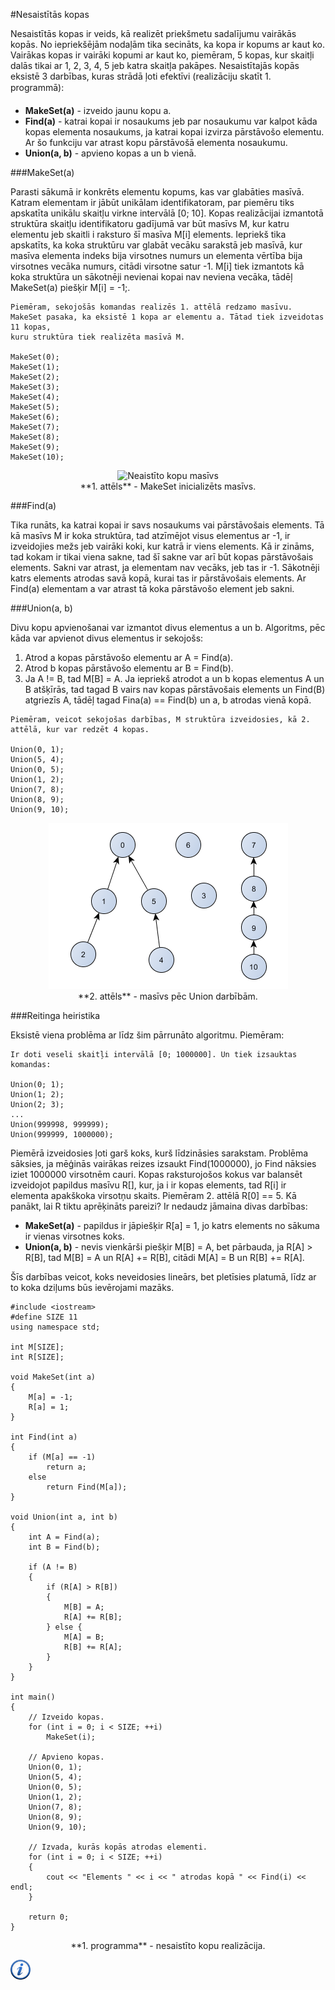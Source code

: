 #Nesaistītās kopas

Nesaistītās kopas ir veids, kā realizēt priekšmetu sadalījumu vairākās kopās. No iepriekšējām nodaļām tika secināts, ka kopa ir kopums ar kaut ko. Vairākas kopas ir vairāki kopumi ar kaut ko, piemēram, 5 kopas, kur skaitļi dalās tikai ar 1, 2, 3, 4, 5 jeb katra skaitļa pakāpes. Nesaistītajās kopās eksistē 3 darbības, kuras strādā ļoti efektīvi (realizāciju skatīt 1. programmā):

- **MakeSet(a)** - izveido jaunu kopu a.
- **Find(a)** - katrai kopai ir nosaukums jeb par nosaukumu var kalpot kāda kopas elementa nosaukums, ja katrai kopai izvirza pārstāvošo elementu. Ar šo funkciju var atrast kopu pārstāvošā elementa nosaukumu.
- **Union(a, b)** - apvieno kopas a un b vienā.

###MakeSet(a)

Parasti sākumā ir konkrēts elementu kopums, kas var glabāties masīvā. Katram elementam ir jābūt unikālam identifikatoram, par piemēru tiks apskatīta unikālu skaitļu virkne intervālā [0; 10]. Kopas realizācijai izmantotā struktūra skaitļu identifikatoru gadījumā var būt masīvs M, kur katru elementu jeb skaitli i raksturo šī masīva M[i] elements. Iepriekš tika apskatīts, ka koka struktūru var glabāt vecāku sarakstā jeb masīvā, kur masīva elementa indeks bija virsotnes numurs un elementa vērtība bija virsotnes vecāka numurs, citādi virsotne satur -1. M[i] tiek izmantots kā koka struktūra un sākotnēji nevienai kopai nav neviena vecāka, tādēļ MakeSet(a) piešķir M[i] = -1;.

```
Piemēram, sekojošās komandas realizēs 1. attēlā redzamo masīvu. 
MakeSet pasaka, ka eksistē 1 kopa ar elementu a. Tātad tiek izveidotas 11 kopas, 
kuru struktūra tiek realizēta masīvā M.

MakeSet(0);
MakeSet(1);
MakeSet(2);
MakeSet(3);
MakeSet(4);
MakeSet(5);
MakeSet(6);
MakeSet(7);
MakeSet(8);
MakeSet(9);
MakeSet(10);
```

<center><img alt="Neaistīto kopu masīvs" src="/media/theory/make_set.png" /></center>

<center>**1. attēls** - MakeSet inicializēts masīvs.</center>

###Find(a)

Tika runāts, ka katrai kopai ir savs nosaukums vai pārstāvošais elements. Tā kā masīvs M ir koka struktūra, tad atzīmējot visus elementus ar -1, ir izveidojies mežs jeb vairāki koki, kur katrā ir viens elements. Kā ir zināms, tad kokam ir tikai viena sakne, tad šī sakne var arī būt kopas pārstāvošais elements. Sakni var atrast, ja elementam nav vecāks, jeb tas ir -1. Sākotnēji katrs elements atrodas savā kopā, kurai tas ir pārstāvošais elements. Ar Find(a) elementam a var atrast tā koka pārstāvošo element jeb sakni.

###Union(a, b)

Divu kopu apvienošanai var izmantot divus elementus a un b. Algoritms, pēc kāda var apvienot divus elementus ir sekojošs:

1. Atrod a kopas pārstāvošo elementu ar A = Find(a).
1. Atrod b kopas pārstāvošo elementu ar B = Find(b).
1. Ja A != B, tad M[B] = A. Ja iepriekš atrodot a un b kopas elementus A un B atšķīrās, tad tagad B vairs nav kopas pārstāvošais elements un Find(B) atgriezīs A, tādēļ tagad Fina(a) == Find(b) un a, b atrodas vienā kopā.

```
Piemēram, veicot sekojošas darbības, M struktūra izveidosies, kā 2. attēlā, kur var redzēt 4 kopas.

Union(0, 1);
Union(5, 4);
Union(0, 5);
Union(1, 2);
Union(7, 8);
Union(8, 9);
Union(9, 10);
```

<center><img alt="Neaistīto kopu masīvs" src="/media/theory/union.png" /></center>

<center>**2. attēls** - masīvs pēc Union darbībām.</center>

###Reitinga heiristika

Eksistē viena problēma ar līdz šim pārrunāto algoritmu. Piemēram:

```
Ir doti veseli skaitļi intervālā [0; 1000000]. Un tiek izsauktas komandas:

Union(0; 1);
Union(1; 2);
Union(2; 3);
...
Union(999998, 999999);
Union(999999, 1000000);
```

Piemērā izveidosies ļoti garš koks, kurš līdzināsies sarakstam. Problēma sāksies, ja mēģinās vairākas reizes izsaukt Find(1000000), jo Find nāksies iziet 1000000 virsotnēm cauri. Kopas raksturojošos kokus var balansēt izveidojot papildus masīvu R[], kur, ja i ir kopas elements, tad R[i] ir elementa apakškoka virsotņu skaits. Piemēram 2. attēlā R[0] == 5. Kā panākt, lai R tiktu aprēķināts pareizi? Ir nedaudz jāmaina divas darbības:

- **MakeSet(a)** - papildus ir jāpiešķir R[a] = 1, jo katrs elements no sākuma ir vienas virsotnes koks.
- **Union(a, b)** - nevis vienkārši piešķir M[B] = A, bet pārbauda, ja R[A] > R[B], tad M[B] = A un R[A] += R[B], citādi M[A] = B un R[B] += R[A].


Šīs darbības veicot, koks neveidosies lineārs, bet pletīsies platumā, līdz ar to koka dziļums būs ievērojami mazāks.

```
#include <iostream>
#define SIZE 11
using namespace std;

int M[SIZE];
int R[SIZE];

void MakeSet(int a)
{
    M[a] = -1;
    R[a] = 1;
}

int Find(int a)
{
    if (M[a] == -1)
        return a;
    else
        return Find(M[a]);
}

void Union(int a, int b)
{
    int A = Find(a);
    int B = Find(b);

    if (A != B)
    {
        if (R[A] > R[B])
        {
            M[B] = A;
            R[A] += R[B];
        } else {
            M[A] = B;
            R[B] += R[A];
        }
    }
}

int main()
{
    // Izveido kopas.
    for (int i = 0; i < SIZE; ++i)
        MakeSet(i);

    // Apvieno kopas.
    Union(0, 1);
    Union(5, 4);
    Union(0, 5);
    Union(1, 2);
    Union(7, 8);
    Union(8, 9);
    Union(9, 10);

    // Izvada, kurās kopās atrodas elementi.
    for (int i = 0; i < SIZE; ++i)
    {
        cout << "Elements " << i << " atrodas kopā " << Find(i) << endl;
    }

    return 0;
}
```

<center>**1. programma** - nesaistīto kopu realizācija.</center>

<a href="http://en.wikipedia.org/wiki/Disjoint-set_data_structure" target="_blank">![Vairāk informācija](/media/theory/information.png)</a>